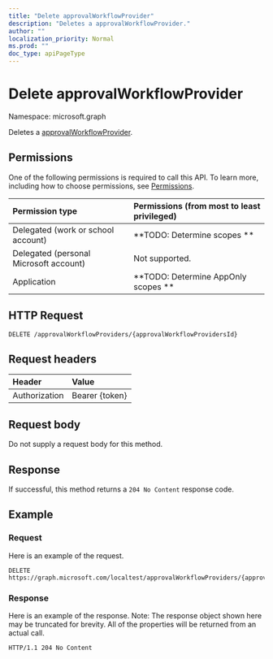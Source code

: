 ```yaml
---
title: "Delete approvalWorkflowProvider"
description: "Deletes a approvalWorkflowProvider."
author: ""
localization_priority: Normal
ms.prod: ""
doc_type: apiPageType
---
```


# Delete approvalWorkflowProvider

Namespace: microsoft.graph

Deletes a [approvalWorkflowProvider](../resources/approvalworkflowprovider.md).

## Permissions
One of the following permissions is required to call this API. To learn more, including how to choose permissions, see [Permissions](/concepts/permissions-reference.md).

|Permission type|Permissions (from most to least privileged)|
|:---|:---|
|Delegated (work or school account)|**TODO: Determine scopes **|
|Delegated (personal Microsoft account)|Not supported.|
|Application|**TODO: Determine AppOnly scopes **|

## HTTP Request
<!-- {
  "blockType": "ignored"
}
-->
``` http
DELETE /approvalWorkflowProviders/{approvalWorkflowProvidersId}
```

## Request headers
|Header|Value|
|:---|:---|
|Authorization|Bearer {token}|

## Request body
Do not supply a request body for this method.

## Response
If successful, this method returns a `204 No Content` response code.

## Example

### Request
Here is an example of the request.
<!-- {
  "blockType": "request",
  "name": "delete_approvalworkflowprovider"
}
-->
``` http
DELETE https://graph.microsoft.com/localtest/approvalWorkflowProviders/{approvalWorkflowProvidersId}
```

### Response
Here is an example of the response. Note: The response object shown here may be truncated for brevity. All of the properties will be returned from an actual call.
<!-- {
  "blockType": "response",
  "truncated": true
}
-->
``` http
HTTP/1.1 204 No Content
```

